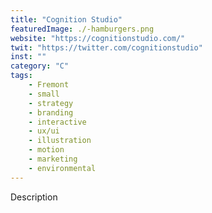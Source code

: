 ```yaml
---
title: "Cognition Studio"
featuredImage: ./-hamburgers.png
website: "https://cognitionstudio.com/"
twit: "https://twitter.com/cognitionstudio"
inst: ""
category: "C"
tags:
    - Fremont
    - small
    - strategy
    - branding
    - interactive
    - ux/ui
    - illustration
    - motion
    - marketing
    - environmental
---
```


Description
